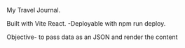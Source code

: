 My Travel Journal.

Built with Vite React. -Deployable with npm run deploy.

Objective- to pass data as an JSON and render the content 